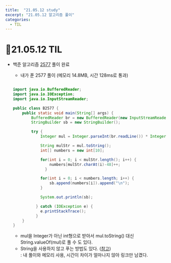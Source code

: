 ```yaml
---
title:  "21.05.12 study"
excerpt: "21.05.12 알고리즘 풀이"
categories:
  - TIL
---
```


# 📝21.05.12 TIL
+ 백준 알고리즘 [2577](https://www.acmicpc.net/problem/2577) 풀이 완료

  + 내가 푼 2577 풀이 (메모리 14.8MB, 시간 128ms로 통과)

  ```java

  import java.io.BufferedReader;
  import java.io.IOException;
  import java.io.InputStreamReader;

  public class B2577 {
      public static void main(String[] args) {
          BufferedReader br = new BufferedReader(new InputStreamReader(System.in));
          StringBuilder sb = new StringBuilder();

          try {
              Integer mul = Integer.parseInt(br.readLine()) * Integer.parseInt(br.readLine()) * Integer.parseInt(br.readLine());

              String mulStr = mul.toString();
              int[] numbers = new int[10];

              for(int i = 0; i < mulStr.length(); i++) {
                  numbers[mulStr.charAt(i)-48]++;
                }

              for(int i = 0; i < numbers.length; i++) {
                  sb.append(numbers[i]).append("\n");
              }

              System.out.println(sb);

            } catch (IOException e) {
              e.printStackTrace();
            }
      }
  }

  ```

    +  mul을 Integer가 아닌 int형으로 받아서 mul.toString() 대신 String.valueOf(mul)로 풀 수 도 있다.
    +  String을 사용하지 않고 푸는 방법도 있다. ([참고](https://st-lab.tistory.com/45))<br />
      : 내 풀이와 메모리 사용, 시간이 차이가 얼마나지 않아 링크만 남겼다.
